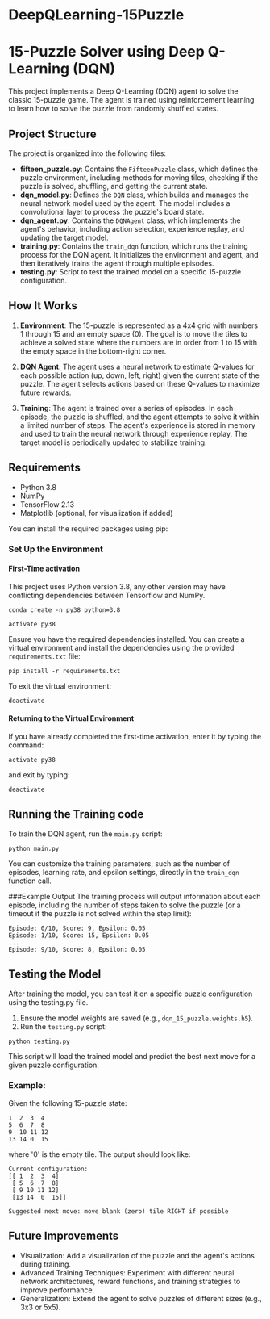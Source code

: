 # DeepQLearning-15Puzzle

# 15-Puzzle Solver using Deep Q-Learning (DQN)

This project implements a Deep Q-Learning (DQN) agent to solve the classic 15-puzzle game. The agent is trained using reinforcement learning to learn how to solve the puzzle from randomly shuffled states.

## Project Structure

The project is organized into the following files:

- **fifteen_puzzle.py**: Contains the `FifteenPuzzle` class, which defines the puzzle environment, including methods for moving tiles, checking if the puzzle is solved, shuffling, and getting the current state.
- **dqn_model.py**: Defines the `DQN` class, which builds and manages the neural network model used by the agent. The model includes a convolutional layer to process the puzzle's board state.
- **dqn_agent.py**: Contains the `DQNAgent` class, which implements the agent's behavior, including action selection, experience replay, and updating the target model.
- **training.py**: Contains the `train_dqn` function, which runs the training process for the DQN agent. It initializes the environment and agent, and then iteratively trains the agent through multiple episodes.
- **testing.py**: Script to test the trained model on a specific 15-puzzle configuration.

## How It Works

1. **Environment**: The 15-puzzle is represented as a 4x4 grid with numbers 1 through 15 and an empty space (0). The goal is to move the tiles to achieve a solved state where the numbers are in order from 1 to 15 with the empty space in the bottom-right corner.

2. **DQN Agent**: The agent uses a neural network to estimate Q-values for each possible action (up, down, left, right) given the current state of the puzzle. The agent selects actions based on these Q-values to maximize future rewards.

3. **Training**: The agent is trained over a series of episodes. In each episode, the puzzle is shuffled, and the agent attempts to solve it within a limited number of steps. The agent's experience is stored in memory and used to train the neural network through experience replay. The target model is periodically updated to stabilize training.

## Requirements

- Python 3.8
- NumPy
- TensorFlow 2.13
- Matplotlib (optional, for visualization if added)

You can install the required packages using pip:


### Set Up the Environment

#### First-Time activation
This project uses Python version 3.8, any other version may have conflicting dependencies between Tensorflow and NumPy. 


```conda create -n py38 python=3.8```

```activate py38```



Ensure you have the required dependencies installed. You can create a virtual environment and install the dependencies using the provided `requirements.txt` file:


```pip install -r requirements.txt```

To exit the virtual environment:

```deactivate```


#### Returning to the Virtual Environment
If you have already completed the first-time activation, enter it by typing the command:


```activate py38```


and exit by typing:


```deactivate```



## Running the Training code

To train the DQN agent, run the `main.py` script:

```
python main.py
```

You can customize the training parameters, such as the number of episodes, learning rate, and epsilon settings, directly in the `train_dqn` function call.


###Example Output
The training process will output information about each episode, including the number of steps taken to solve the puzzle (or a timeout if the puzzle is not solved within the step limit):

```
Episode: 0/10, Score: 9, Epsilon: 0.05
Episode: 1/10, Score: 15, Epsilon: 0.05
...
Episode: 9/10, Score: 8, Epsilon: 0.05
```
## Testing the Model

After training the model, you can test it on a specific puzzle configuration using the testing.py file.

1. Ensure the model weights are saved (e.g., `dqn_15_puzzle.weights.h5`).
2. Run the `testing.py` script:
```
python testing.py
```
This script will load the trained model and predict the best next move for a given puzzle configuration.
### Example:
Given the following 15-puzzle state:

```
1  2  3  4
5  6  7  8
9  10 11 12
13 14 0  15
```
where '0' is the empty tile.
The output should look like:

```
Current configuration: 
[[ 1  2  3  4]
 [ 5  6  7  8]
 [ 9 10 11 12]
 [13 14  0  15]]

Suggested next move: move blank (zero) tile RIGHT if possible
```

## Future Improvements
- Visualization: Add a visualization of the puzzle and the agent's actions during training.
- Advanced Training Techniques: Experiment with different neural network architectures, reward functions, and training strategies to improve performance.
- Generalization: Extend the agent to solve puzzles of different sizes (e.g., 3x3 or 5x5).

